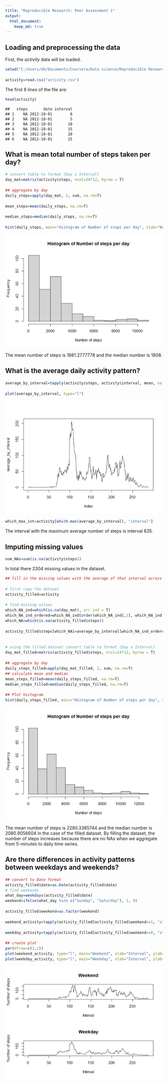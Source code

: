 ```yaml
---
title: "Reproducible Research: Peer Assessment 1"
output: 
  html_document:
    keep_md: true
---
```



## Loading and preprocessing the data
First, the *activity* data will be loaded.

```r
setwd("C:/Users/dk/Documents/Coursera/Data science/Reproducible Research/")

activity=read.csv("activity.csv")
```

The first 6 lines of the file are:

```r
head(activity)
```

```
##   steps       date interval
## 1    NA 2012-10-01        0
## 2    NA 2012-10-01        5
## 3    NA 2012-10-01       10
## 4    NA 2012-10-01       15
## 5    NA 2012-10-01       20
## 6    NA 2012-10-01       25
```

## What is mean total number of steps taken per day?

```r
# convert table to format (Day x Interval)
day_mat=matrix(activity$steps, ncol=24*12, byrow = T)

## aggregate by day
daily_steps=apply(day_mat, 2, sum, na.rm=T)

mean_steps=mean(daily_steps, na.rm=T)

median_steps=median(daily_steps, na.rm=T)

hist(daily_steps, main="Histogram of Number of steps per day", xlab="Number of steps")
```

![](PA1_template_files/figure-html/unnamed-chunk-3-1.png)<!-- -->

The mean number of steps is 1981.2777778 and the median number is 1808.


## What is the average daily activity pattern?

```r
average_by_interval=tapply(activity$steps, activity$interval, mean, na.rm=T)

plot(average_by_interval, type="l")
```

![](PA1_template_files/figure-html/unnamed-chunk-4-1.png)<!-- -->

```r
which_max_int=activity[which.max(average_by_interval), "interval"]
```

The interval with the maximum average number of steps is interval 835.


## Imputing missing values

```r
num_NAs=sum(is.na(activity$steps))
```

In total there 2304 missing values in the dataset.


```r
## fill in the missing values with the average of that interval across all days

# first copy the dataset
activity_filled=activity

# find missing values
which_NA_ind=which(is.na(day_mat), arr.ind = T)
which_NA_ind_ordered=which_NA_ind[order(which_NA_ind[,1], which_NA_ind[,2]),]
which_NA=which(is.na(activity_filled$steps))

activity_filled$steps[which_NA]=average_by_interval[which_NA_ind_ordered[,2]]


# using the filled dataset convert table to format (Day x Interval)
day_mat_filled=matrix(activity_filled$steps, ncol=24*12, byrow = T)

## aggregate by day
daily_steps_filled=apply(day_mat_filled, 2, sum, na.rm=T)
## calculate mean and median
mean_steps_filled=mean(daily_steps_filled, na.rm=T)
median_steps_filled=median(daily_steps_filled, na.rm=T)

## Plot histogram
hist(daily_steps_filled, main="Histogram of Number of steps per day", xlab="Number of steps")
```

![](PA1_template_files/figure-html/unnamed-chunk-6-1.png)<!-- -->

The mean number of steps is 2280.3385744 and the median number is 2080.9056604 in the case of the filled dataset.
By filling the dataset, the number of steps increases because there are no NAs when we aggregate from 5-minutes to daily time series.


## Are there differences in activity patterns between weekdays and weekends?


```r
## convert to Date format
activity_filled$date=as.Date(activity_filled$date)
# find weekends
what_day=weekdays(activity_filled$date)
weekend=ifelse(what_day %in% c("Sunday", "Saturday"), 1, 0)

activity_filled$weekend=as.factor(weekend)

weekend_activity=tapply(activity_filled[activity_filled$weekend==1, "steps"], activity_filled[activity_filled$weekend==1, "interval"], mean, na.rm=T)

weekday_activity=tapply(activity_filled[activity_filled$weekend==0, "steps"], activity_filled[activity_filled$weekend==0, "interval"], mean, na.rm=T)

## create plot
par(mfrow=c(2,1))
plot(weekend_activity, type="l", main="Weekend", xlab="Interval", ylab="Number of steps")
plot(weekday_activity, type="l", main="Weekday", xlab="Interval", ylab="Number of steps")
```

![](PA1_template_files/figure-html/unnamed-chunk-7-1.png)<!-- -->

